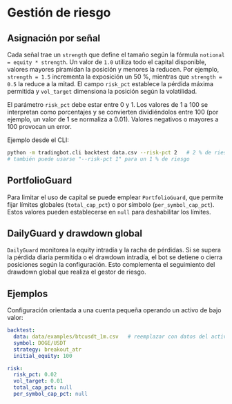 # Gestión de riesgo

## Asignación por señal

Cada señal trae un `strength` que define el tamaño según la fórmula
`notional = equity * strength`. Un valor de `1.0` utiliza todo el capital
disponible, valores mayores piramidan la posición y menores la reducen.
Por ejemplo, `strength = 1.5` incrementa la exposición un 50 %, mientras que
`strength = 0.5` la reduce a la mitad. El campo `risk_pct` establece la pérdida
máxima permitida y `vol_target` dimensiona la posición según la volatilidad.

El parámetro `risk_pct` debe estar entre 0 y 1. Los valores de 1 a 100 se
interpretan como porcentajes y se convierten dividiéndolos entre 100 (por
ejemplo, un valor de 1 se normaliza a 0.01). Valores negativos o mayores a 100
provocan un error.

Ejemplo desde el CLI:

```bash
python -m tradingbot.cli backtest data.csv --risk-pct 2   # 2 % de riesgo
# también puede usarse "--risk-pct 1" para un 1 % de riesgo
```

## PortfolioGuard

Para limitar el uso de capital se puede emplear `PortfolioGuard`, que permite fijar límites globales (`total_cap_pct`) o por símbolo (`per_symbol_cap_pct`). Estos valores pueden establecerse en `null` para deshabilitar los límites.

## DailyGuard y drawdown global

`DailyGuard` monitorea la equity intradía y la racha de pérdidas. Si se supera la pérdida diaria permitida o el drawdown intradía, el bot se detiene o cierra posiciones según la configuración. Esto complementa el seguimiento del drawdown global que realiza el gestor de riesgo.

## Ejemplos

Configuración orientada a una cuenta pequeña operando un activo de bajo valor:

```yaml
backtest:
  data: data/examples/btcusdt_1m.csv   # reemplazar con datos del activo elegido
  symbol: DOGE/USDT
  strategy: breakout_atr
  initial_equity: 100

risk:
  risk_pct: 0.02
  vol_target: 0.01
  total_cap_pct: null
  per_symbol_cap_pct: null
```
